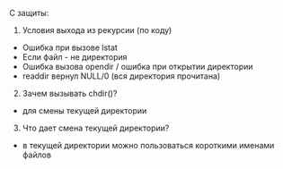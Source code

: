 С защиты:

1) Условия выхода из рекурсии (по коду)
- Ошибка при вызове lstat
- Если файл - не директория
- Ошибка вызова opendir / ошибка при открытии директории
- readdir вернул NULL/0 (вся директория прочитана)

2) Зачем вызывать chdir()?
- для смены текущей директории

3) Что дает смена текущей директории?
- в текущей директории можно пользоваться короткими именами файлов

